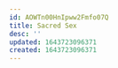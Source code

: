 ```yaml
---
id: AOWTn00HnIpww2Fmfo07Q
title: Sacred Sex
desc: ''
updated: 1643723096371
created: 1643723096371
---
```


